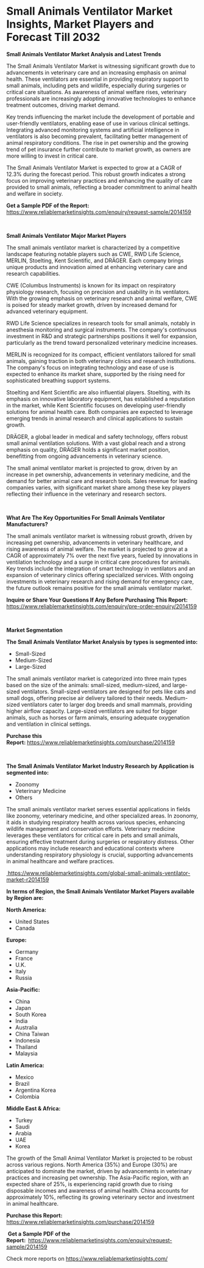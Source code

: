 <p><h1>Small Animals Ventilator Market Insights, Market Players and Forecast Till 2032</h1></p><p><strong>Small Animals Ventilator Market Analysis and Latest Trends</strong></p>
<p><p>The Small Animals Ventilator Market is witnessing significant growth due to advancements in veterinary care and an increasing emphasis on animal health. These ventilators are essential in providing respiratory support to small animals, including pets and wildlife, especially during surgeries or critical care situations. As awareness of animal welfare rises, veterinary professionals are increasingly adopting innovative technologies to enhance treatment outcomes, driving market demand.</p><p>Key trends influencing the market include the development of portable and user-friendly ventilators, enabling ease of use in various clinical settings. Integrating advanced monitoring systems and artificial intelligence in ventilators is also becoming prevalent, facilitating better management of animal respiratory conditions. The rise in pet ownership and the growing trend of pet insurance further contribute to market growth, as owners are more willing to invest in critical care.</p><p>The Small Animals Ventilator Market is expected to grow at a CAGR of 12.3% during the forecast period. This robust growth indicates a strong focus on improving veterinary practices and enhancing the quality of care provided to small animals, reflecting a broader commitment to animal health and welfare in society.</p></p>
<p><strong>Get a Sample PDF of the Report:&nbsp;</strong> <a href="https://www.reliablemarketinsights.com/enquiry/request-sample/2014159?utm_campaign=3492&utm_medium=2&utm_source=Github&utm_content=ia&utm_term=29032025&utm_id=small-animals-ventilator">https://www.reliablemarketinsights.com/enquiry/request-sample/2014159</a></p>
<p>&nbsp;</p>
<p><strong>Small Animals Ventilator Major Market Players</strong></p>
<p><p>The small animals ventilator market is characterized by a competitive landscape featuring notable players such as CWE, RWD Life Science, MERLIN, Stoelting, Kent Scientific, and DRÄGER. Each company brings unique products and innovation aimed at enhancing veterinary care and research capabilities.</p><p>CWE (Columbus Instruments) is known for its impact on respiratory physiology research, focusing on precision and usability in its ventilators. With the growing emphasis on veterinary research and animal welfare, CWE is poised for steady market growth, driven by increased demand for advanced veterinary equipment.</p><p>RWD Life Science specializes in research tools for small animals, notably in anesthesia monitoring and surgical instruments. The company's continuous investment in R&D and strategic partnerships positions it well for expansion, particularly as the trend toward personalized veterinary medicine increases.</p><p>MERLIN is recognized for its compact, efficient ventilators tailored for small animals, gaining traction in both veterinary clinics and research institutions. The company's focus on integrating technology and ease of use is expected to enhance its market share, supported by the rising need for sophisticated breathing support systems.</p><p>Stoelting and Kent Scientific are also influential players. Stoelting, with its emphasis on innovative laboratory equipment, has established a reputation in the market, while Kent Scientific focuses on developing user-friendly solutions for animal health care. Both companies are expected to leverage emerging trends in animal research and clinical applications to sustain growth.</p><p>DRÄGER, a global leader in medical and safety technology, offers robust small animal ventilation solutions. With a vast global reach and a strong emphasis on quality, DRÄGER holds a significant market position, benefitting from ongoing advancements in veterinary science.</p><p>The small animal ventilator market is projected to grow, driven by an increase in pet ownership, advancements in veterinary medicine, and the demand for better animal care and research tools. Sales revenue for leading companies varies, with significant market share among these key players reflecting their influence in the veterinary and research sectors.</p></p>
<p>&nbsp;</p>
<p><strong>What Are The Key Opportunities For Small Animals Ventilator Manufacturers?</strong></p>
<p><p>The small animals ventilator market is witnessing robust growth, driven by increasing pet ownership, advancements in veterinary healthcare, and rising awareness of animal welfare. The market is projected to grow at a CAGR of approximately 7% over the next five years, fueled by innovations in ventilation technology and a surge in critical care procedures for animals. Key trends include the integration of smart technology in ventilators and an expansion of veterinary clinics offering specialized services. With ongoing investments in veterinary research and rising demand for emergency care, the future outlook remains positive for the small animals ventilator market.</p></p>
<p><strong>Inquire or Share Your Questions If Any Before Purchasing This Report:</strong> <a href="https://www.reliablemarketinsights.com/enquiry/pre-order-enquiry/2014159?utm_campaign=3492&utm_medium=2&utm_source=Github&utm_content=ia&utm_term=29032025&utm_id=small-animals-ventilator">https://www.reliablemarketinsights.com/enquiry/pre-order-enquiry/2014159</a></p>
<p>&nbsp;</p>
<p><strong>Market Segmentation</strong></p>
<p><strong>The Small Animals Ventilator Market Analysis by types is segmented into:</strong></p>
<p><ul><li>Small-Sized</li><li>Medium-Sized</li><li>Large-Sized</li></ul></p>
<p><p>The small animals ventilator market is categorized into three main types based on the size of the animals: small-sized, medium-sized, and large-sized ventilators. Small-sized ventilators are designed for pets like cats and small dogs, offering precise air delivery tailored to their needs. Medium-sized ventilators cater to larger dog breeds and small mammals, providing higher airflow capacity. Large-sized ventilators are suited for bigger animals, such as horses or farm animals, ensuring adequate oxygenation and ventilation in clinical settings.</p></p>
<p><strong>Purchase this Report:&nbsp;</strong><a href="https://www.reliablemarketinsights.com/purchase/2014159?utm_campaign=3492&utm_medium=2&utm_source=Github&utm_content=ia&utm_term=29032025&utm_id=small-animals-ventilator">https://www.reliablemarketinsights.com/purchase/2014159</a></p>
<p>&nbsp;</p>
<p><strong>The Small Animals Ventilator Market Industry Research by Application is segmented into:</strong></p>
<p><ul><li>Zoonomy</li><li>Veterinary Medicine</li><li>Others</li></ul></p>
<p><p>The small animals ventilator market serves essential applications in fields like zoonomy, veterinary medicine, and other specialized areas. In zoonomy, it aids in studying respiratory health across various species, enhancing wildlife management and conservation efforts. Veterinary medicine leverages these ventilators for critical care in pets and small animals, ensuring effective treatment during surgeries or respiratory distress. Other applications may include research and educational contexts where understanding respiratory physiology is crucial, supporting advancements in animal healthcare and welfare practices.</p></p>
<p><a href="https://www.reliablemarketinsights.com/global-small-animals-ventilator-market-r2014159?utm_campaign=3492&utm_medium=2&utm_source=Github&utm_content=ia&utm_term=29032025&utm_id=small-animals-ventilator">&nbsp;https://www.reliablemarketinsights.com/global-small-animals-ventilator-market-r2014159</a></p>
<p><strong>In terms of Region, the Small Animals Ventilator Market Players available by Region are:</strong></p>
<p>
    <p> <strong> North America: </strong>
        <ul>
            <li>United States</li>
            <li>Canada</li>
        </ul>
        </p> 
    <p> <strong> Europe: </strong>
        <ul>
            <li>Germany</li>
            <li>France</li>
            <li>U.K.</li>
            <li>Italy</li>
            <li>Russia</li>
        </ul>
        </p> 
    <p> <strong> Asia-Pacific: </strong>
        <ul>
            <li>China</li>
            <li>Japan</li>
            <li>South Korea</li>
            <li>India</li>
            <li>Australia</li>
            <li>China Taiwan</li>
            <li>Indonesia</li>
            <li>Thailand</li>
            <li>Malaysia</li>
        </ul>
        </p> 
    <p> <strong> Latin America: </strong>
        <ul>
            <li>Mexico</li>
            <li>Brazil</li>
            <li>Argentina Korea</li>
            <li>Colombia</li>
        </ul>
        </p> 
    <p> <strong> Middle East & Africa: </strong>
        <ul>
            <li>Turkey</li>
            <li>Saudi</li>
            <li>Arabia</li>
            <li>UAE</li>
            <li>Korea</li>
        </ul>
    </p>
    </p>
<p><p>The growth of the Small Animal Ventilator Market is projected to be robust across various regions. North America (35%) and Europe (30%) are anticipated to dominate the market, driven by advancements in veterinary practices and increasing pet ownership. The Asia-Pacific region, with an expected share of 25%, is experiencing rapid growth due to rising disposable incomes and awareness of animal health. China accounts for approximately 10%, reflecting its growing veterinary sector and investment in animal healthcare.</p></p>
<p><strong>Purchase this Report: </strong><a href="https://www.reliablemarketinsights.com/purchase/2014159?utm_campaign=3492&utm_medium=2&utm_source=Github&utm_content=ia&utm_term=29032025&utm_id=small-animals-ventilator">https://www.reliablemarketinsights.com/purchase/2014159</a></p>
<p>&nbsp;<strong>Get a Sample PDF of the Report:&nbsp;&nbsp;</strong><a href="https://www.reliablemarketinsights.com/enquiry/request-sample/2014159?utm_campaign=3492&utm_medium=2&utm_source=Github&utm_content=ia&utm_term=29032025&utm_id=small-animals-ventilator">https://www.reliablemarketinsights.com/enquiry/request-sample/2014159</a></p>
<p><strong></strong></p>
<p>Check more reports on <a href="https://www.reliablemarketinsights.com/?utm_campaign=3492&utm_medium=2&utm_source=Github&utm_content=ia&utm_term=29032025&utm_id=small-animals-ventilator">https://www.reliablemarketinsights.com/</a></p>
